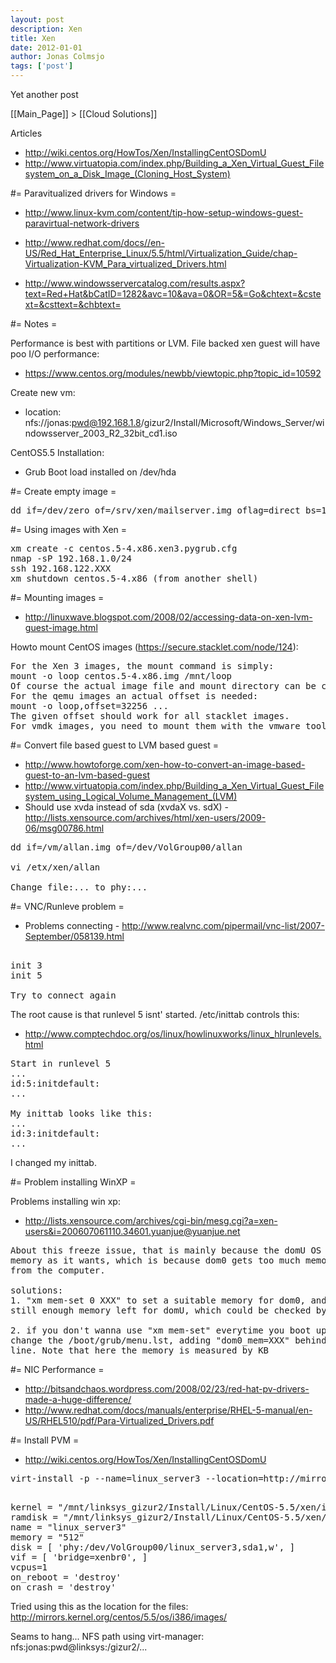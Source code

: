 ```yaml
---
layout: post
description: Xen
title: Xen
date: 2012-01-01
author: Jonas Colmsjo
tags: ['post']
---
```


Yet another post





[[Main_Page]] > [[Cloud Solutions]]


Articles
* http://wiki.centos.org/HowTos/Xen/InstallingCentOSDomU
* http://www.virtuatopia.com/index.php/Building_a_Xen_Virtual_Guest_Filesystem_on_a_Disk_Image_(Cloning_Host_System)


#= Paravitualized drivers for Windows =

*  http://www.linux-kvm.com/content/tip-how-setup-windows-guest-paravirtual-network-drivers

* http://www.redhat.com/docs//en-US/Red_Hat_Enterprise_Linux/5.5/html/Virtualization_Guide/chap-Virtualization-KVM_Para_virtualized_Drivers.html

* http://www.windowsservercatalog.com/results.aspx?text=Red+Hat&bCatID=1282&avc=10&ava=0&OR=5&=Go&chtext=&cstext=&csttext=&chbtext=

#= Notes =

Performance is best with partitions or LVM. File backed xen guest will have poo I/O performance:
* https://www.centos.org/modules/newbb/viewtopic.php?topic_id=10592

Create new vm:
* location: nfs://jonas:pwd@192.168.1.8/gizur2/Install/Microsoft/Windows_Server/windowsserver_2003_R2_32bit_cd1.iso

CentOS5.5 Installation:
* Grub Boot load installed on /dev/hda


#= Create empty image =

<pre>
dd if=/dev/zero of=/srv/xen/mailserver.img oflag=direct bs=1M count=2048
</pre>

#= Using images with Xen =

<pre>
xm create -c centos.5-4.x86.xen3.pygrub.cfg
nmap -sP 192.168.1.0/24
ssh 192.168.122.XXX
xm shutdown centos.5-4.x86 (from another shell)
</pre>


#= Mounting images =

* http://linuxwave.blogspot.com/2008/02/accessing-data-on-xen-lvm-guest-image.html

Howto mount CentOS images (https://secure.stacklet.com/node/124):
<pre>
For the Xen 3 images, the mount command is simply:
mount -o loop centos.5-4.x86.img /mnt/loop
Of course the actual image file and mount directory can be changed. The Xen 3 images are ext3 vbd's. and do not require an offset in the mount command.
For the qemu images an actual offset is needed:
mount -o loop,offset=32256 ...
The given offset should work for all stacklet images.
For vmdk images, you need to mount them with the vmware tools which are not distributed with the free player unfortunately. Or convert it back to a qemu raw using the qemu-img tool
</pre>



#= Convert file based guest to LVM based guest =

* http://www.howtoforge.com/xen-how-to-convert-an-image-based-guest-to-an-lvm-based-guest
* http://www.virtuatopia.com/index.php/Building_a_Xen_Virtual_Guest_Filesystem_using_Logical_Volume_Management_(LVM)
* Should use xvda instead of sda (xvdaX vs. sdX) - http://lists.xensource.com/archives/html/xen-users/2009-06/msg00786.html

<pre>
dd if=/vm/allan.img of=/dev/VolGroup00/allan

vi /etx/xen/allan

Change file:... to phy:...
</pre>


#= VNC/Runleve problem =

* Problems connecting - http://www.realvnc.com/pipermail/vnc-list/2007-September/058139.html

<pre>

init 3
init 5

Try to connect again
</pre>

The root cause is that runlevel 5 isnt' started. /etc/inittab controls this:
* http://www.comptechdoc.org/os/linux/howlinuxworks/linux_hlrunlevels.html


<pre>
Start in runlevel 5
...
id:5:initdefault:
...

My inittab looks like this:
...
id:3:initdefault:
...
</pre>

I changed my inittab.

#= Problem installing WinXP =

Problems installing win xp:
* http://lists.xensource.com/archives/cgi-bin/mesg.cgi?a=xen-users&i=200607061110.34601.yuanjue@yuanjue.net

<pre>
About this freeze issue, that is mainly because the domU OS cannot get enough 
memory as it wants, which is because dom0 gets too much memory (almost all) 
from the computer.

solutions:
1. "xm mem-set 0 XXX" to set a suitable memory for dom0, and be sure that is 
still enough memory left for domU, which could be checked by "xm info"

2. if you don't wanna use "xm mem-set" everytime you boot up a domU, go to 
change the /boot/grub/menu.lst, adding "dom0_mem=XXX" behind the "kernel" 
line. Note that here the memory is measured by KB
</pre>


#= NIC Performance =

* http://bitsandchaos.wordpress.com/2008/02/23/red-hat-pv-drivers-made-a-huge-difference/
* http://www.redhat.com/docs/manuals/enterprise/RHEL-5-manual/en-US/RHEL510/pdf/Para-Virtualized_Drivers.pdf


#= Install PVM =

* http://wiki.centos.org/HowTos/Xen/InstallingCentOSDomU

<pre>
virt-install -p --name=linux_server3 --location=http://mirror.nsc.liu.se/CentOS/5.5/isos/i386/CentOS-5.5-i386-bin-DVD.iso --bridge=xenbr0 --file=/dev/VolGroup00/linux_server3 --ram=1024

</pre>


<pre>
kernel = "/mnt/linksys_gizur2/Install/Linux/CentOS-5.5/xen/i386/vmlinuz"
ramdisk = "/mnt/linksys_gizur2/Install/Linux/CentOS-5.5/xen/i386/initrd.img"
name = "linux_server3"
memory = "512"
disk = [ 'phy:/dev/VolGroup00/linux_server3,sda1,w', ]
vif = [ 'bridge=xenbr0', ]
vcpus=1
on_reboot = 'destroy'
on_crash = 'destroy'
</pre>

Tried using this as the location for the files:
http://mirrors.kernel.org/centos/5.5/os/i386/images/


Seams to hang...
NFS path using virt-manager: nfs:jonas:pwd@linksys:/gizur2/...
